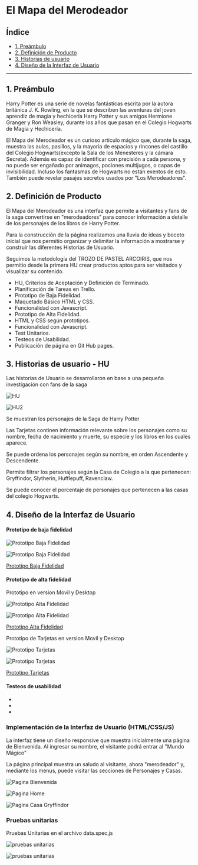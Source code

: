 # El Mapa del Merodeador

## Índice

* [1. Preámbulo](#1-preámbulo)
* [2. Definición de Producto](#2-definición-de-producto)
* [3. Historias de usuario](#3-historias-de-usuario)
* [4. Diseño de la Interfaz de Usuario](#4-diseño-de-la-interfaz-de-usuario)


***

## 1. Preámbulo

Harry Potter es una serie de novelas fantásticas escrita por la autora británica J. K. Rowling, en la que se describen las aventuras del joven aprendiz de magia y hechicería Harry Potter y sus amigos Hermione Granger y Ron Weasley, durante los años que pasan en el Colegio Hogwarts de Magia y Hechicería. 

El Mapa del Merodeador es un curioso artículo mágico que, durante la saga, muestra las aulas, pasillos, y la mayoria de espacios y rincones del castillo del Colegio Hogwarts(excepto la Sala de los Menesteres y la cámara Secreta). Además es capaz de identificar con precisión a cada persona, y no puede ser engañado por animagos, pociones multijugos, o capas de invisibilidad. Incluso los fantasmas de Hogwarts no están exentos de esto. También puede revelar pasajes secretos usados por "Los Merodeadores".

## 2. Definición de Producto

El Mapa del Merodeador es una interfaz que permite a visitantes y fans de la saga convertirse en "merodeadores" para conocer información a detalle de los personajes de los libros de Harry Potter.
 
Para la construcción de la página  realizamos una lluvia de ideas y boceto inicial que nos permitio organizar y delimitar la información a mostrarse y construir las diferentes Historias de Usuario. 

Seguimos la metodología del TROZO DE PASTEL ARCOIRIS, que nos permitio desde la primera HU crear productos aptos para ser visitados y visualizar su contenido. 

* HU, Criterios de Aceptación y Definición de Terminado.
* Planificación de Tareas en Trello.
* Prototipo de Baja Fidelidad.
* Maquetado Básico HTML y CSS.
* Funcionalidad con Javascript.
* Prototipo de Alta Fidelidad.
* HTML y CSS según prototipos.
* Funcionalidad con Javascript.
* Test Unitarios.
* Testeos de Usabilidad.
* Publicación de página en Git Hub pages.

## 3. Historias de usuario - HU

Las historias de Usuario se desarrollaron en base a una pequeña investigación con fans de la saga

![HU](./src/imagenes/HU.jpg)

![HU2](./src/imagenes/HU2.jpg)

Se muestran los personajes de la Saga de Harry Potter

Las Tarjetas continen información relevante sobre los personajes como su nombre, fecha de nacimiento y muerte, su especie y los libros en los cuales aparece.

Se puede ordena los personajes según su nombre, en orden Ascendente y Descendente.

Permite filtrar los personajes según la Casa de Colegio a la que pertenecen: Gryffindor, Slytherin, Hufflepuff, Ravenclaw.

Se puede conocer el porcentaje de personajes que pertenecen a las casas del colegio Hogwarts.

## 4. Diseño de la Interfaz de Usuario

#### Prototipo de baja fidelidad

![Prototipo Baja Fidelidad](./src/imagenes/historia0.png)

![Prototipo Baja Fidelidad](./src/imagenes/prototipo1.jpg)

[Prototipo Baja Fidelidad](https://www.figma.com/file/jpt5p67fjWUPTB9l9twJeF/Untitled?node-id=0%3A1&t=qHBDVehVx1wSBOnf-3)

#### Prototipo de alta fidelidad

Prototipo en version Movil y Desktop

![Prototipo Alta Fidelidad](./src/imagenes/prototipo2.jpg)

![Prototipo Alta Fidelidad](./src/imagenes/prototipo3.jpg)

[Prototipo Alta Fidelidad](https://www.figma.com/file/jpt5p67fjWUPTB9l9twJeF/Untitled?node-id=80%3A6&t=qHBDVehVx1wSBOnf-0)

Prototipo de Tarjetas en version Movil y Desktop

![Prototipo Tarjetas](./src/imagenes/prototipo4.jpg)

![Prototipo Tarjetas](./src/imagenes/prototipo5.jpg)

[Prototipo Tarjetas](https://www.figma.com/file/jpt5p67fjWUPTB9l9twJeF/Untitled?node-id=189%3A10&t=qHBDVehVx1wSBOnf-3)

#### Testeos de usabilidad

*
*
*

### Implementación de la Interfaz de Usuario (HTML/CSS/JS)

La interfaz tiene un diseño responsive que muestra inicialmente una página de Bienvenida. Al ingresar su nombre, el visitante podrá entrar al "Mundo Mágico"

La página principal muestra un saludo al visitante, ahora "merodeador" y, mediante los menus, puede visitar las secciones de Personajes y Casas.

![Pagina Bienvenida](./src/imagenes/pagina%201.jpg)

![Pagina Home](./src/imagenes/pagina%202.jpg)

![Pagina Casa Gryffindor](./src/imagenes/pagina%203.jpg)

### Pruebas unitarias

Pruebas Unitarias en el archivo  data.spec.js

![pruebas unitarias](./src/imagenes/testPruebasUnitarias.jpg)


![pruebas unitarias](./src/imagenes/pruebasUnitarias.jpg)
